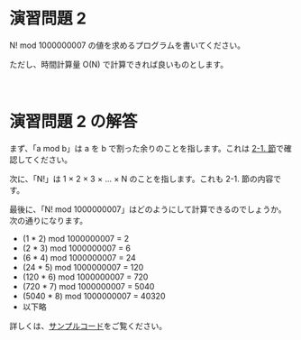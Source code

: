 # 演習問題 2
N! mod 1000000007 の値を求めるプログラムを書いてください。

ただし、時間計算量 O(N) で計算できれば良いものとします。

<br />

# 演習問題 2 の解答
まず、「a mod b」は a を b で割った余りのことを指します。これは [2-1. 節](https://qiita.com/e869120/items/b4a0493aac567c6a7240#2-1-%E4%B8%AD%E5%AD%A6-1-%E5%B9%B4%E3%83%AC%E3%83%99%E3%83%AB%E3%81%BE%E3%81%A7%E3%81%AE%E5%9F%BA%E6%9C%AC%E7%9A%84%E7%94%A8%E8%AA%9E%E6%95%B0%E5%BC%8F%E3%81%AE%E6%95%B4%E7%90%86)で確認してください。

次に、「N!」は 1 × 2 × 3 × ... × N のことを指します。これも 2-1. 節の内容です。

最後に、「N! mod 1000000007」はどのようにして計算できるのでしょうか。次の通りになります。

* (1 * 2) mod 1000000007 = 2
* (2 * 3) mod 1000000007 = 6
* (6 * 4) mod 1000000007 = 24
* (24 * 5) mod 1000000007 = 120
* (120 * 6) mod 1000000007 = 720
* (720 * 7) mod 1000000007 = 5040
* (5040 * 8) mod 1000000007 = 40320
* 以下略

詳しくは、[サンプルコード]()をご覧ください。
